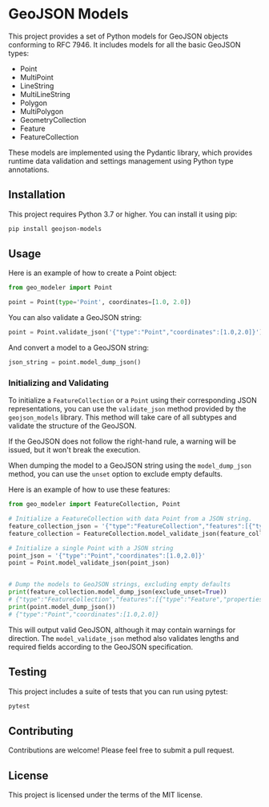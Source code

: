 # GeoJSON Models

This project provides a set of Python models for GeoJSON objects conforming to RFC 7946. It includes models for all the basic GeoJSON types:

- Point
- MultiPoint
- LineString
- MultiLineString
- Polygon
- MultiPolygon
- GeometryCollection
- Feature
- FeatureCollection

These models are implemented using the Pydantic library, which provides runtime data validation and settings management using Python type annotations.

## Installation

This project requires Python 3.7 or higher. You can install it using pip:

```bash
pip install geojson-models
```

## Usage

Here is an example of how to create a Point object:

```python
from geo_modeler import Point

point = Point(type='Point', coordinates=[1.0, 2.0])
```

You can also validate a GeoJSON string:

```python
point = Point.validate_json('{"type":"Point","coordinates":[1.0,2.0]}')
```

And convert a model to a GeoJSON string:

```python
json_string = point.model_dump_json()
```
### Initializing and Validating
To initialize a `FeatureCollection` or a `Point` using their corresponding JSON representations, you can use the `validate_json` method provided by the `geojson_models` library. This method will take care of all subtypes and validate the structure of the GeoJSON.

If the GeoJSON does not follow the right-hand rule, a warning will be issued, but it won't break the execution. 

When dumping the model to a GeoJSON string using the `model_dump_json` method, you can use the `unset` option to exclude empty defaults.

Here is an example of how to use these features:

```python
from geo_modeler import FeatureCollection, Point

# Initialize a FeatureCollection with data Point from a JSON string.
feature_collection_json = '{"type":"FeatureCollection","features":[{"type":"Feature","properties":{"id":"1","name":"Litter Bin","description":"Litter Bin","type":"Litter Bin","colour":"Green","location":"Leeds","location_type":"Street","location_subtype":"Road","location_name":"Leeds","latitude":"53.71583","longitude":"-1.74448","easting":"429000","northing":"433000","northing":"433000","postcode_sector":"LS1","postcode_district":"LS","postcode_area":"LS","uprn":"100335","organisation":"Leeds City Council","organisation_uri":"http://opendatacommunities.org/id/leeds-city-council","organisation_label":"Leeds City Council","uri":"http://opendatacommunities.org/id/litter-bin/leeds/1","label":"Litter Bin","notation":"1","notation_uri":"http://opendatacommunities.org/id/litter-bin/leeds/1","notation_label":"1","notation_type":"http://opendatacommunities.org/def/litter-bin/leeds/notation","notation_type_label":"Notation"},"geometry":{"type":"Point","coordinates":[-1.74448,53.71583]}}]}'
feature_collection = FeatureCollection.model_validate_json(feature_collection_json)

# Initialize a single Point with a JSON string
point_json = '{"type":"Point","coordinates":[1.0,2.0]}'
point = Point.model_validate_json(point_json)


# Dump the models to GeoJSON strings, excluding empty defaults
print(feature_collection.model_dump_json(exclude_unset=True))
# {"type":"FeatureCollection","features":[{"type":"Feature","properties":{"id":"1","name":"Litter Bin","description":"Litter Bin","type":"Litter Bin","colour":"Green","location":"Leeds","location_type":"Street","location_subtype":"Road","location_name":"Leeds","latitude":"53.71583","longitude":"-1.74448","easting":"429000","northing":"433000","postcode_sector":"LS1","postcode_district":"LS","postcode_area":"LS","uprn":"100335","organisation":"Leeds City Council","organisation_uri":"http://opendatacommunities.org/id/leeds-city-council","organisation_label":"Leeds City Council","uri":"http://opendatacommunities.org/id/litter-bin/leeds/1","label":"Litter Bin","notation":"1","notation_uri":"http://opendatacommunities.org/id/litter-bin/leeds/1","notation_label":"1","notation_type":"http://opendatacommunities.org/def/litter-bin/leeds/notation","notation_type_label":"Notation"},"geometry":{"type":"Point","coordinates":[-1.74448,53.71583]}}]}
print(point.model_dump_json())
# {"type":"Point","coordinates":[1.0,2.0]}
```

This will output valid GeoJSON, although it may contain warnings for direction. The `model_validate_json` method also validates lengths and required fields according to the GeoJSON specification.
## Testing

This project includes a suite of tests that you can run using pytest:

```bash
pytest
```

## Contributing

Contributions are welcome! Please feel free to submit a pull request.

## License

This project is licensed under the terms of the MIT license.